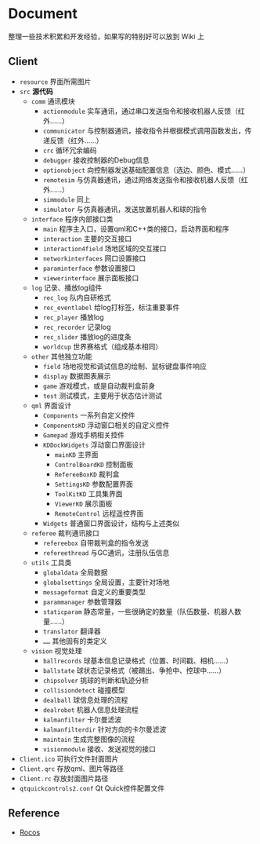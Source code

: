 # Document

整理一些技术积累和开发经验，如果写的特别好可以放到 Wiki 上

## Client

- `resource` 界面所需图片
- `src` **源代码**
    - `comm` 通讯模块
        - `actionmodule` 实车通讯，通过串口发送指令和接收机器人反馈（红外……）
        - `communicator` 与控制器通讯，接收指令并根据模式调用函数发出，传递反馈（红外……）
        - `crc` 循环冗余编码
        - `debugger` 接收控制器的Debug信息
        - `optionobject` 向控制器发送基础配置信息（选边、颜色、模式……）
        - `remotesim` 与仿真器通讯，通过网络发送指令和接收机器人反馈（红外……）
        - `simmodule` 同上
        - `simulator` 与仿真器通讯，发送放置机器人和球的指令
    - `interface` 程序内部接口类
        - `main` 程序主入口，设置qml和C++类的接口，启动界面和程序
        - `interaction` 主要的交互接口
        - `interaction4field` 场地区域的交互接口
        - `networkinterfaces` 网口设置接口
        - `paraminterface` 参数设置接口
        - `viewerinterface` 展示面板接口
    - `log` 记录、播放log组件
        - `rec_log` 队内自研格式
        - `rec_eventlabel` 给log打标签，标注重要事件
        - `rec_player` 播放log
        - `rec_recorder` 记录log
        - `rec_slider` 播放log的进度条
        - `worldcup` 世界赛格式（组成基本相同）
    - `other` 其他独立功能
        - `field` 场地视觉和调试信息的绘制、鼠标键盘事件响应
        - `display` 数据图表展示
        - `game` 游戏模式，或是自动裁判盒前身
        - `test` 测试模式，主要用于状态估计测试
    - `qml` 界面设计
        - `Components` 一系列自定义控件
        - `ComponentsKD` 浮动窗口相关的自定义控件
        - `Gamepad` 游戏手柄相关控件
        - `KDDockWidgets` 浮动窗口界面设计
            - `mainKD` 主界面
            - `ControlBoardKD` 控制面板
            - `RefereeBoxKD` 裁判盒
            - `SettingsKD` 参数配置界面
            - `ToolKitKD` 工具集界面  
            - `ViewerKD` 展示面板
            - `RemoteControl` 远程遥控界面
        - `Widgets` 普通窗口界面设计，结构与上述类似
    - `referee` 裁判通讯接口
        - `refereebox` 自带裁判盒的指令发送
        - `refereethread` 与GC通讯，注册队伍信息
    - `utils` 工具类
        - `globaldata` 全局数据
        - `globalsettings` 全局设置，主要针对场地
        - `messageformat` 自定义的重要类型
        - `parammanager` 参数管理器
        - `staticparam` 静态常量，一些很确定的数量（队伍数量、机器人数量……）
        - `translator` 翻译器
        - `……` 其他固有的类定义
    - `vision` 视觉处理
        - `ballrecords` 球基本信息记录格式（位置、时间戳、相机……）
        - `ballstate` 球状态记录格式（被踢出、争抢中、控球中……）
        - `chipsolver` 挑球的判断和轨迹分析
        - `collisiondetect` 碰撞模型
        - `dealball` 球信息处理的流程
        - `dealrobot` 机器人信息处理流程
        - `kalmanfilter` 卡尔曼滤波
        - `kalmanfilterdir` 针对方向的卡尔曼滤波
        - `maintain` 生成完整图像的流程
        - `visionmodule` 接收、发送视觉的接口
 - `Client.ico` 可执行文件封面图片
 - `Client.qrc` 存放qml、图片等路径
 - `Client.rc` 存放封面图片路径  
 - `qtquickcontrols2.conf` Qt Quick控件配置文件

## Reference

+ [Rocos](https://github.com/Robocup-ssl-China/rocos)

